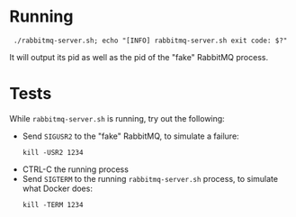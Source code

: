 # Running

```
 ./rabbitmq-server.sh; echo "[INFO] rabbitmq-server.sh exit code: $?"
```

It will output its pid as well as the pid of the "fake" RabbitMQ process.

# Tests

While `rabbitmq-server.sh` is running, try out the following:

* Send `SIGUSR2` to the "fake" RabbitMQ, to simulate a failure:
    ```
    kill -USR2 1234
    ```
* CTRL-C the running process
* Send `SIGTERM` to the running `rabbitmq-server.sh` process, to simulate what Docker does:
    ```
    kill -TERM 1234
    ```
